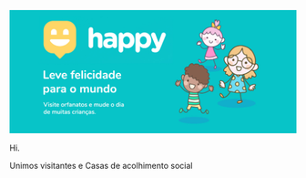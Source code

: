 ![alt Happy NLW #3](https://github.com/michelbasquiat/Happy/blob/main/public/images/banner.jpg?raw=true)


Hi.

Unimos visitantes e Casas de acolhimento social